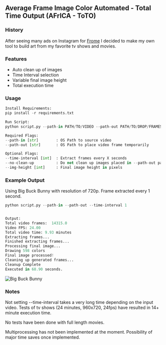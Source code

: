## Average Frame Image Color Automated - Total Time Output (AFrICA - ToTO)

### History
After seeing many ads on Instagram for [Frome](https://frome.co) I decided to make my own tool to build art from my favorite tv shows and movies.

### Features
- Auto clean up of images
- Time Interval selection
- Variable final image height
- Total execution time

### Usage
```python
Install Requirements:
pip install -r requirements.txt

Run Script:
python script.py --path-in PATH/TO/VIDEO --path-out PATH/TO/DROP/FRAMES

Required Flags:
--path-in [str]        : OS Path to source video
--path-out [str]       : OS Path to place video frame temporarily

Optional Flags:
--time-interval [int]  : Extract frames every X seconds
--no-clean-up          : Do not clean up images placed in --path-out path.
--img-height [int]     : Final image height in pixels
```

### Example Output
Using Big Buck Bunny with resolution of 720p. Frame extracted every 1 second.
```python
python script.py --path-in --path-out --time-interval 1


Output:
Total video frames:  14315.0
Video FPS: 24.00
Total video time: 9.93 minutes
Extracting frames...
Finished extracting frames...
Processing final image...
Drawing 598 colors
Final image processed!
Cleaning up generated frames...
Cleanup Complete
Executed in 68.90 seconds.
```


![Big Buck Bunny](https://github.com/rybli/REPO-NAME/blob/master/big_buck_bunny_avgcolor_spectrum.PNG)



### Notes
Not setting --time-interval takes a very long time depending on the input video.
Tests of tv shows (24 minutes, 960x720, 24fps) have resulted in 14+ minute execution time.

No tests have been done with full length movies.

Multiprocessing has not been implemented at the moment. Possibility of major time saves once implemented. 
